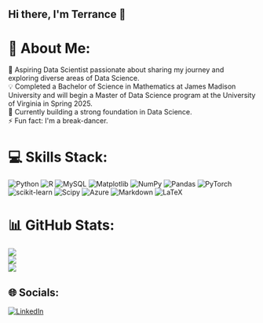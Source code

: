 ## Hi there, I'm Terrance 👋

# 💫 About Me:
🌟 Aspiring Data Scientist passionate about sharing my journey and exploring diverse areas of Data Science.<br>
💡 Completed a Bachelor of Science in Mathematics at James Madison University and will begin a Master of Data Science program at the University of Virginia in Spring 2025.<br>
💭 Currently building a strong foundation in Data Science.<br>
⚡ Fun fact: I'm a break-dancer.

# 💻 Skills Stack:
![Python](https://img.shields.io/badge/python-3670A0?style=for-the-badge&logo=python&logoColor=ffdd54) ![R](https://img.shields.io/badge/r-%23276DC3.svg?style=for-the-badge&logo=r&logoColor=white) ![MySQL](https://img.shields.io/badge/mysql-4479A1.svg?style=for-the-badge&logo=mysql&logoColor=white) ![Matplotlib](https://img.shields.io/badge/Matplotlib-%23ffffff.svg?style=for-the-badge&logo=Matplotlib&logoColor=black) ![NumPy](https://img.shields.io/badge/numpy-%23013243.svg?style=for-the-badge&logo=numpy&logoColor=white) ![Pandas](https://img.shields.io/badge/pandas-%23150458.svg?style=for-the-badge&logo=pandas&logoColor=white) ![PyTorch](https://img.shields.io/badge/PyTorch-%23EE4C2C.svg?style=for-the-badge&logo=PyTorch&logoColor=white) ![scikit-learn](https://img.shields.io/badge/scikit--learn-%23F7931E.svg?style=for-the-badge&logo=scikit-learn&logoColor=white) ![Scipy](https://img.shields.io/badge/SciPy-%230C55A5.svg?style=for-the-badge&logo=scipy&logoColor=%white) ![Azure](https://img.shields.io/badge/azure-%230072C6.svg?style=for-the-badge&logo=microsoftazure&logoColor=white) ![Markdown](https://img.shields.io/badge/markdown-%23000000.svg?style=for-the-badge&logo=markdown&logoColor=white) ![LaTeX](https://img.shields.io/badge/latex-%23008080.svg?style=for-the-badge&logo=latex&logoColor=white)

# 📊 GitHub Stats:
![](https://github-readme-stats.vercel.app/api?username=tluangrath&theme=tranpose&hide_border=false&include_all_commits=false&count_private=false)<br/>
![](https://github-readme-streak-stats.herokuapp.com/?user=tluangrath&theme=tranpose&hide_border=false)<br/>
![](https://github-readme-stats.vercel.app/api/top-langs/?username=tluangrath&theme=tranpose&hide_border=false&include_all_commits=false&count_private=false&layout=compact)

## 🌐 Socials:
[![LinkedIn](https://img.shields.io/badge/LinkedIn-%230077B5.svg?logo=linkedin&logoColor=white)](https://linkedin.com/in/https://www.linkedin.com/in/terranceluangrath/) 



